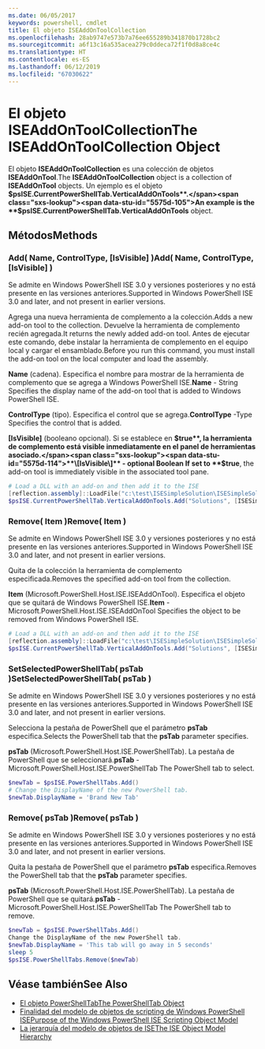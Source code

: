 ```yaml
---
ms.date: 06/05/2017
keywords: powershell, cmdlet
title: El objeto ISEAddOnToolCollection
ms.openlocfilehash: 28ab9747e573b7a76ee655289b341870b1728bc2
ms.sourcegitcommit: a6f13c16a535acea279c0ddeca72f1f0d8a8ce4c
ms.translationtype: HT
ms.contentlocale: es-ES
ms.lasthandoff: 06/12/2019
ms.locfileid: "67030622"
---
```

# <a name="the-iseaddontoolcollection-object"></a><span data-ttu-id="5575d-103">El objeto ISEAddOnToolCollection</span><span class="sxs-lookup"><span data-stu-id="5575d-103">The ISEAddOnToolCollection Object</span></span>

<span data-ttu-id="5575d-104">El objeto **ISEAddOnToolCollection** es una colección de objetos **ISEAddOnTool**.</span><span class="sxs-lookup"><span data-stu-id="5575d-104">The **ISEAddOnToolCollection** object is a collection of **ISEAddOnTool** objects.</span></span> <span data-ttu-id="5575d-105">Un ejemplo es el objeto **$psISE.CurrentPowerShellTab.VerticalAddOnTools**.</span><span class="sxs-lookup"><span data-stu-id="5575d-105">An example is the **$psISE.CurrentPowerShellTab.VerticalAddOnTools** object.</span></span>

## <a name="methods"></a><span data-ttu-id="5575d-106">Métodos</span><span class="sxs-lookup"><span data-stu-id="5575d-106">Methods</span></span>

### <a name="add-name-controltype-isvisible-"></a><span data-ttu-id="5575d-107">Add\( Name, ControlType, \[IsVisible\] \)</span><span class="sxs-lookup"><span data-stu-id="5575d-107">Add\( Name, ControlType, \[IsVisible\] \)</span></span>

<span data-ttu-id="5575d-108">Se admite en Windows PowerShell ISE 3.0 y versiones posteriores y no está presente en las versiones anteriores.</span><span class="sxs-lookup"><span data-stu-id="5575d-108">Supported in Windows PowerShell ISE 3.0 and later, and not present in earlier versions.</span></span>

<span data-ttu-id="5575d-109">Agrega una nueva herramienta de complemento a la colección.</span><span class="sxs-lookup"><span data-stu-id="5575d-109">Adds a new add-on tool to the collection.</span></span> <span data-ttu-id="5575d-110">Devuelve la herramienta de complemento recién agregada.</span><span class="sxs-lookup"><span data-stu-id="5575d-110">It returns the newly added add-on tool.</span></span> <span data-ttu-id="5575d-111">Antes de ejecutar este comando, debe instalar la herramienta de complemento en el equipo local y cargar el ensamblado.</span><span class="sxs-lookup"><span data-stu-id="5575d-111">Before you run this command, you must install the add-on tool on the local computer and load the assembly.</span></span>

<span data-ttu-id="5575d-112">**Name** (cadena). Especifica el nombre para mostrar de la herramienta de complemento que se agrega a Windows PowerShell ISE.</span><span class="sxs-lookup"><span data-stu-id="5575d-112">**Name** - String Specifies the display name of the add-on tool that is added to Windows PowerShell ISE.</span></span>

<span data-ttu-id="5575d-113">**ControlType** (tipo). Especifica el control que se agrega.</span><span class="sxs-lookup"><span data-stu-id="5575d-113">**ControlType** -Type Specifies the control that is added.</span></span>

<span data-ttu-id="5575d-114">**\[IsVisible\]** (booleano opcional). Si se establece en **$true**, la herramienta de complemento está visible inmediatamente en el panel de herramientas asociado.</span><span class="sxs-lookup"><span data-stu-id="5575d-114">**\[IsVisible\]** - optional Boolean If set to **$true**, the add-on tool is immediately visible in the associated tool pane.</span></span>

```powershell
# Load a DLL with an add-on and then add it to the ISE
[reflection.assembly]::LoadFile("c:\test\ISESimpleSolution\ISESimpleSolution.dll")
$psISE.CurrentPowerShellTab.VerticalAddOnTools.Add("Solutions", [ISESimpleSolution.Solution], $true)
```

### <a name="remove-item-"></a><span data-ttu-id="5575d-115">Remove\( Item \)</span><span class="sxs-lookup"><span data-stu-id="5575d-115">Remove\( Item \)</span></span>

<span data-ttu-id="5575d-116">Se admite en Windows PowerShell ISE 3.0 y versiones posteriores y no está presente en las versiones anteriores.</span><span class="sxs-lookup"><span data-stu-id="5575d-116">Supported in Windows PowerShell ISE 3.0 and later, and not present in earlier versions.</span></span>

<span data-ttu-id="5575d-117">Quita de la colección la herramienta de complemento especificada.</span><span class="sxs-lookup"><span data-stu-id="5575d-117">Removes the specified add-on tool from the collection.</span></span>

<span data-ttu-id="5575d-118">**Item** (Microsoft.PowerShell.Host.ISE.ISEAddOnTool). Especifica el objeto que se quitará de Windows PowerShell ISE.</span><span class="sxs-lookup"><span data-stu-id="5575d-118">**Item** - Microsoft.PowerShell.Host.ISE.ISEAddOnTool Specifies the object to be removed from Windows PowerShell ISE.</span></span>

```powershell
# Load a DLL with an add-on and then add it to the ISE
[reflection.assembly]::LoadFile("c:\test\ISESimpleSolution\ISESimpleSolution.dll")
$psISE.CurrentPowerShellTab.VerticalAddOnTools.Add("Solutions", [ISESimpleSolution.Solution], $true)
```

### <a name="setselectedpowershelltab-pstab-"></a><span data-ttu-id="5575d-119">SetSelectedPowerShellTab\( psTab \)</span><span class="sxs-lookup"><span data-stu-id="5575d-119">SetSelectedPowerShellTab\( psTab \)</span></span>

<span data-ttu-id="5575d-120">Se admite en Windows PowerShell ISE 3.0 y versiones posteriores y no está presente en las versiones anteriores.</span><span class="sxs-lookup"><span data-stu-id="5575d-120">Supported in Windows PowerShell ISE 3.0 and later, and not present in earlier versions.</span></span>

<span data-ttu-id="5575d-121">Selecciona la pestaña de PowerShell que el parámetro **psTab** especifica.</span><span class="sxs-lookup"><span data-stu-id="5575d-121">Selects the PowerShell tab that the **psTab** parameter specifies.</span></span>

<span data-ttu-id="5575d-122">**psTab** (Microsoft.PowerShell.Host.ISE.PowerShellTab). La pestaña de PowerShell que se seleccionará.</span><span class="sxs-lookup"><span data-stu-id="5575d-122">**psTab** - Microsoft.PowerShell.Host.ISE.PowerShellTab The PowerShell tab to select.</span></span>

```powershell
$newTab = $psISE.PowerShellTabs.Add()
# Change the DisplayName of the new PowerShell tab.
$newTab.DisplayName = 'Brand New Tab'
```

### <a name="remove-pstab-"></a><span data-ttu-id="5575d-123">Remove\( psTab \)</span><span class="sxs-lookup"><span data-stu-id="5575d-123">Remove\( psTab \)</span></span>

<span data-ttu-id="5575d-124">Se admite en Windows PowerShell ISE 3.0 y versiones posteriores y no está presente en las versiones anteriores.</span><span class="sxs-lookup"><span data-stu-id="5575d-124">Supported in Windows PowerShell ISE 3.0 and later, and not present in earlier versions.</span></span>

<span data-ttu-id="5575d-125">Quita la pestaña de PowerShell que el parámetro **psTab** especifica.</span><span class="sxs-lookup"><span data-stu-id="5575d-125">Removes the PowerShell tab that the **psTab** parameter specifies.</span></span>

<span data-ttu-id="5575d-126">**psTab** (Microsoft.PowerShell.Host.ISE.PowerShellTab). La pestaña de PowerShell que se quitará.</span><span class="sxs-lookup"><span data-stu-id="5575d-126">**psTab** - Microsoft.PowerShell.Host.ISE.PowerShellTab The PowerShell tab to remove.</span></span>

```powershell
$newTab = $psISE.PowerShellTabs.Add()
Change the DisplayName of the new PowerShell tab.
$newTab.DisplayName = 'This tab will go away in 5 seconds'
sleep 5
$psISE.PowerShellTabs.Remove($newTab)
```

## <a name="see-also"></a><span data-ttu-id="5575d-127">Véase también</span><span class="sxs-lookup"><span data-stu-id="5575d-127">See Also</span></span>

- [<span data-ttu-id="5575d-128">El objeto PowerShellTab</span><span class="sxs-lookup"><span data-stu-id="5575d-128">The PowerShellTab Object</span></span>](The-PowerShellTab-Object.md)
- [<span data-ttu-id="5575d-129">Finalidad del modelo de objetos de scripting de Windows PowerShell ISE</span><span class="sxs-lookup"><span data-stu-id="5575d-129">Purpose of the Windows PowerShell ISE Scripting Object Model</span></span>](Purpose-of-the-Windows-PowerShell-ISE-Scripting-Object-Model.md)
- [<span data-ttu-id="5575d-130">La jerarquía del modelo de objetos de ISE</span><span class="sxs-lookup"><span data-stu-id="5575d-130">The ISE Object Model Hierarchy</span></span>](The-ISE-Object-Model-Hierarchy.md)
